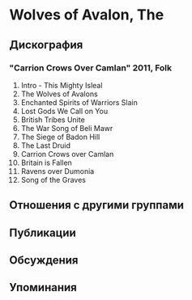 # Wolves of Avalon, The



## Дискография

### "Carrion Crows Over Camlan" 2011, Folk

1. Intro - This Mighty Isleal
2. The Wolves of Avalons
3. Enchanted Spirits of Warriors Slain	 
4. Lost Gods We Call on You
5. British Tribes Unite
6. The War Song of Beli Mawr
7. The Siege of Badon Hill
8. The Last Druid
9. Carrion Crows over Camlan
10. Britain is Fallen
11. Ravens over Dumonia	 
12. Song of the Graves


## Отношения с другими группами


## Публикации


## Обсуждения


## Упоминания

